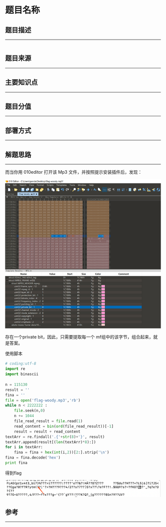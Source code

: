 # 题目名称

## 题目描述
---
```

```

## 题目来源
---


## 主要知识点
---


## 题目分值
---


## 部署方式
---


## 解题思路
---

而当你用 010editor 打开该 Mp3 文件，并按照提示安装插件后，发现：

![](images/ctf-2021-08-23-15-28-21.png)

存在一个private bit，因此，只需要提取每一个 mf组中的该字节，组合起来，就是答案。

使用脚本

```python
# coding:utf-8
import re
import binascii

n = 115130
result = ''
fina = ''
file = open('flag-woody.mp3','rb')
while n < 2222222 :
    file.seek(n,0)
    n += 1044
    file_read_result = file.read(1)
    read_content = bin(ord(file_read_result))[-1]
    result = result + read_content
textArr = re.findall('.{'+str(8)+'}', result)
textArr.append(result[(len(textArr)*8):])
for i in textArr:
    fina = fina + hex(int(i,2))[2:].strip('\n')
fina = fina.decode('hex')
print fina
```

得到flag

![](images/ctf-2021-08-23-15-31-38.png)

## 参考
---
